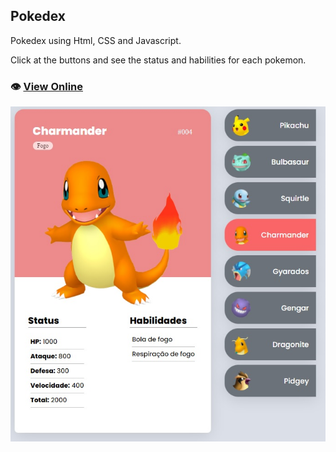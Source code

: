 ## Pokedex 
Pokedex using Html, CSS and Javascript.

Click at the buttons and see the status and habilities for each pokemon.

### 👁️ [View Online](https://frontiago.github.io/pokedex/)

![Print](./print-pokedex.jpg)
